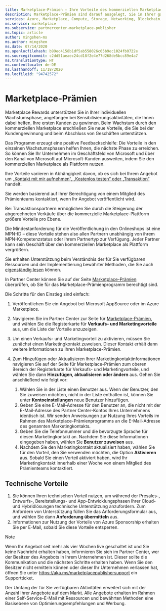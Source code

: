 ```yaml
---
title: Marketplace-Prämien – Ihre Vorteile des kommerziellen Marketplace | Azure
description: Marketplace-Prämien sind darauf ausgelegt, Sie in Ihrer ganz persönlichen Wachstumsphase zu unterstützen.
services: Azure, Marketplace, Compute, Storage, Networking, Blockchain, Security, Partner Center
ms.service: marketplace
ms.subservice: partnercenter-marketplace-publisher
ms.topic: article
author: mingshen-ms
ms.author: mingshen
ms.date: 07/14/2020
ms.openlocfilehash: b99ec4158b1df5ab558026c05b9ec1024fb0722e
ms.sourcegitcommit: c2dd51aeaec24cd18f2e4e77d268de5bcc89e4a7
ms.translationtype: HT
ms.contentlocale: de-DE
ms.lasthandoff: 11/18/2020
ms.locfileid: "94742572"
---
```

# <a name="marketplace-rewards"></a>Marketplace-Prämien

Marketplace Rewards unterstützen Sie in Ihrer individuellen Wachstumsphase, angefangen bei Sensibilisierungsaktivitäten, die Ihnen dabei helfen, Ihre ersten Kunden zu gewinnen. Beim Wachstum durch den kommerziellen Marketplace erschließen Sie neue Vorteile, die Sie bei der Kundengewinnung und beim Abschluss von Geschäften unterstützen.

Das Programm erzeugt eine positive Feedbackschleife: Die Vorteile in den einzelnen Wachstumsphasen helfen Ihnen, die nächste Phase zu erreichen. So können Sie Ihr Unternehmen im Geschäftsfeld von Microsoft und über den Kanal von Microsoft auf Microsoft-Kunden ausweiten, indem Sie den kommerziellen Marketplace als Plattform nutzen.

Ihre Vorteile variieren in Abhängigkeit davon, ob es sich bei Ihrem Angebot um [„Kontakt mit mir aufnehmen“, „Kostenlos testen“ oder „Transaktion“](../determine-your-listing-type.md) handelt.

Sie werden basierend auf Ihrer Berechtigung von einem Mitglied des Prämienteams kontaktiert, wenn Ihr Angebot veröffentlicht wird.

Bei Transaktionspartnern ermöglichen Sie durch die Steigerung der abgerechneten Verkäufe über die kommerzielle Marketplace-Plattform größere Vorteile pro Ebene.

Die Mindestanforderung für die Veröffentlichung in den Onlineshops ist eine MPN-ID – diese Vorteile stehen also allen Partnern unabhängig von ihrem MPN-Kompetenzstatus oder ihrem Partnertyp zur Verfügung. Jeder Partner kann sein Geschäft über den kommerziellen Marketplace als Plattform vergrößern.

Sie erhalten Unterstützung beim Verständnis der für Sie verfügbaren Ressourcen und der Implementierung bewährter Methoden, die Sie auch [eigenständig lesen](https://partner.microsoft.com/asset/collection/azure-marketplace-and-appsource-publisher-toolkit#/) können.

In Partner Center können Sie auf der Seite [Marketplace-Prämien](https://partner.microsoft.com/dashboard/mpn/program/commercialmarketplace) überprüfen, ob Sie für das Marketplace-Prämienprogramm berechtigt sind.

Die Schritte für den Einstieg sind einfach:

1. Veröffentlichen Sie ein Angebot bei Microsoft AppSource oder im Azure Marketplace.
1. Navigieren Sie im Partner Center zur Seite für [Marketplace-Prämien](https://partner.microsoft.com/dashboard/mpn/program/commercialmarketplace), und wählen Sie die Registerkarte für **Verkaufs- und Marketingvorteile** aus, um die Liste der Vorteile anzuzeigen.
1. Um einen Verkaufs- und Marketingvorteil zu aktivieren, müssen Sie zunächst einen Marketingkontakt zuweisen. Dieser Kontakt erhält dann weitere Informationen zu Ihren Marketplace-Prämien.
1. Zum Hinzufügen oder Aktualisieren Ihrer Marketingkontaktinformationen navigieren Sie auf der Seite für Marketplace-Prämien zum oberen Bereich der Registerkarte für Verkaufs- und Marketingvorteile, und wählen Sie dann **Hinzufügen, aktualisieren oder ändern** aus.  Gehen Sie anschließend wie folgt vor:

    1. Wählen Sie in der Liste einen Benutzer aus. Wenn der Benutzer, den Sie zuweisen möchten, nicht in der Liste enthalten ist, können Sie unter **Kontoeinstellungen** neue Benutzer hinzufügen.
    1. Geben Sie eine E-Mail-Adresse für den Benutzer an, die nicht mit der E-Mail-Adresse des Partner Center-Kontos Ihres Unternehmens identisch ist. Wir senden Anweisungen zur Nutzung Ihres Vorteils im Rahmen des Marketplace-Prämienprogramms an die E-Mail-Adresse des genannten Marketingkontakts.
    1. Geben Sie die Telefonnummer und die bevorzugte Sprache für diesen Marketingkontakt an. Nachdem Sie diese Informationen eingegeben haben, wählen Sie **Benutzer zuweisen** aus.
    1. Nachdem Sie den Marketingkontakt aktualisiert haben, wählen Sie für den Vorteil, den Sie verwenden möchten, die Option **Aktivieren** aus. Sobald Sie einen Vorteil aktiviert haben, wird Ihr Marketingkontakt innerhalb einer Woche von einem Mitglied des Prämienteams kontaktiert.

## <a name="technical-benefits"></a>Technische Vorteile

1. Sie können Ihren technischen Vorteil nutzen, um während der Presales-, Entwurfs-, Bereitstellungs- und App-Entwicklungsphasen Ihrer Cloud- und Hybridlösungen technische Unterstützung anzufordern. Zum Anfordern von Unterstützung füllen Sie das Anforderungsformular aus, und wählen Sie dann **Anforderung übermitteln** aus.
1. Informationen zur Nutzung der Vorteile von Azure Sponsorship erhalten Sie per E-Mail, sobald Sie diese Vorteile entsperren.

>[!NOTE]
>Wenn Ihr Angebot seit mehr als vier Wochen live geschaltet ist und Sie keine Nachricht erhalten haben, informieren Sie sich im Partner Center, wer der Besitzer des Angebots in Ihrem Unternehmen ist. Dieser sollte die Kommunikation und die nächsten Schritte erhalten haben. Wenn Sie den Besitzer nicht ermitteln können oder dieser Ihr Unternehmen verlassen hat, öffnen Sie unter https://aka.ms/marketplacepublishersupport ein Supportticket.

Der Umfang der für Sie verfügbaren Aktivitäten erweitert sich mit der Anzahl Ihrer Angebote auf dem Markt. Alle Angebote erhalten im Rahmen einer Self-Service-E-Mail mit Ressourcen und bewährten Methoden eine Basisebene von Optimierungsempfehlungen und Werbung.
